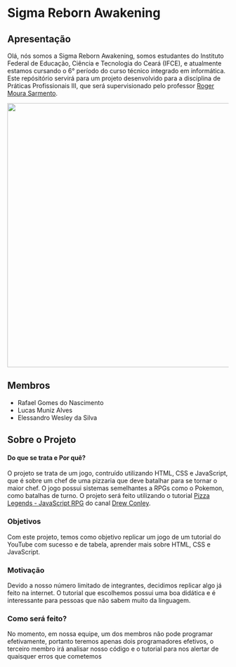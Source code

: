 
# Sigma Reborn Awakening

## Apresentação

Olá, nós somos a Sigma Reborn Awakening, somos estudantes do Instituto Federal de Educação, Ciência e Tecnologia do Ceará (IFCE), e atualmente estamos cursando o 6° período do curso técnico integrado em informática. Este repósitório servirá para um projeto desenvolvido para a disciplina de Práticas Profissionais III, que será supervisionado pelo professor [Roger Moura Sarmento](https://github.com/rogermsarmento).

<img src="https://user-images.githubusercontent.com/112625422/194765004-5f5b1dd0-cc9e-445b-8696-24a453868351.png" width="600" height="auto" style="image-rendering: pixelated;">

## Membros

- Rafael Gomes do Nascimento
- Lucas Muniz Alves
- Elessandro Wesley da Silva

## Sobre o Projeto

#### Do que se trata e Por quê?
O projeto se trata de um jogo, contruído utilizando HTML, CSS e JavaScript, que é sobre um chef de uma pizzaria que deve batalhar para se tornar o maior chef. O jogo possui sistemas semelhantes a RPGs como o Pokemon, como batalhas de turno. O projeto será feito utilizando o tutorial [Pizza Legends - JavaScript RPG](https://www.youtube.com/playlist?list=PLcjhmZ8oLT0r9dSiIK6RB_PuBWlG1KSq_) do canal [Drew Conley](https://www.youtube.com/c/DrewConley).

### Objetivos

Com este projeto, temos como objetivo replicar um jogo de um tutorial do YouTube com sucesso e de tabela, aprender mais sobre HTML, CSS e JavaScript.

### Motivação

Devido a nosso número limitado de integrantes, decidimos replicar algo já feito na internet. O tutorial que escolhemos possui uma boa didática e é interessante para pessoas que não sabem muito da linguagem.

### Como será feito?

No momento, em nossa equipe, um dos membros não pode programar efetivamente, portanto teremos apenas dois programadores efetivos, o terceiro membro irá analisar nosso código e o tutorial para nos alertar de quaisquer erros que cometemos


